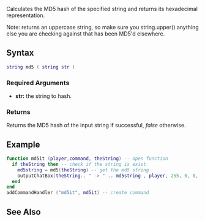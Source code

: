 Calculates the MD5 hash of the specified string and returns its hexadecimal representation.

Note: returns an uppercase string, so make sure you string.upper() anything else you are checking against that has been MD5'd elsewhere.

Syntax
------

``` lua
string md5 ( string str )
```

### Required Arguments

-   **str:** the string to hash.

### Returns

Returns the MD5 hash of the input string if successful, *false* otherwise.

Example
-------

``` lua
function md5it (player,command, theString) -- open function
  if theString then -- check if the string is exist
    md5string = md5(theString) -- get the md5 string
    outputChatBox(theString.. " -> " .. md5string , player, 255, 0, 0, false) -- output it
  end
end
addCommandHandler ("md5it", md5it) -- create command
```

See Also
--------
